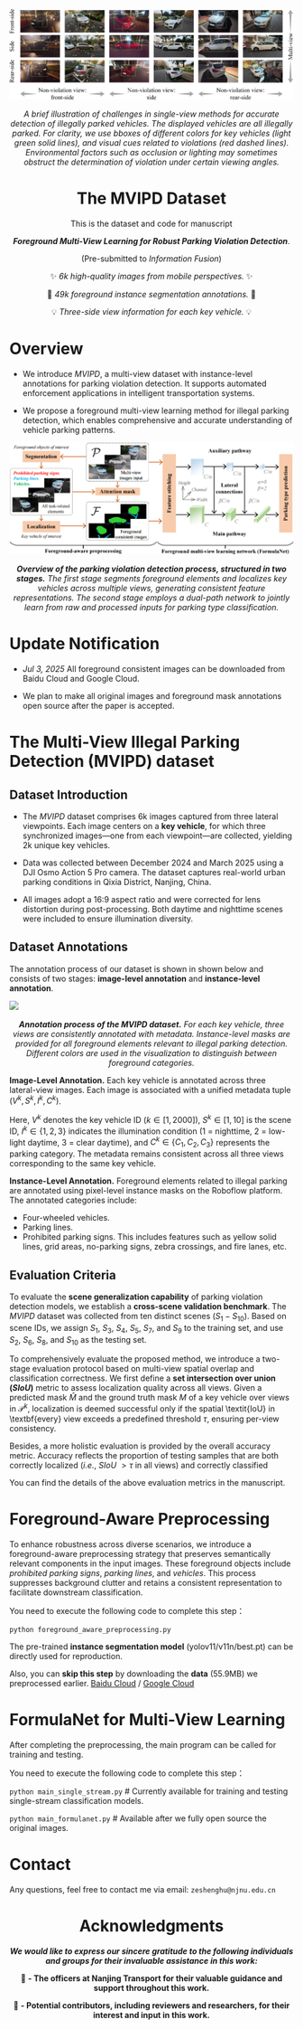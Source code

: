 ![](idea/teaser.png)

<div align="center">
  
  *A brief illustration of challenges in single-view methods for accurate detection of illegally parked vehicles. The displayed vehicles are all illegally parked. For clarity, we use bboxes of different colors for key vehicles (light green solid lines), and visual cues related to violations (red dashed lines). Environmental factors such as occlusion or lighting may sometimes obstruct the determination of violation under certain viewing angles.*
  
</div>

<div align="center">

# The MVIPD Dataset

This is the dataset and code for manuscript

***Foreground Multi-View Learning for Robust Parking Violation Detection***. 

(Pre-submitted to *Information Fusion*)

✨ *6k high-quality images from mobile perspectives.* ✨

🌟 *49k foreground instance segmentation annotations.* 🌟

💡 *Three-side view information for each key vehicle.* 💡

</div>

# Overview

- We introduce *MVIPD*, a multi-view dataset with instance-level annotations for parking violation detection. It supports automated enforcement applications in intelligent transportation systems.

- We propose a foreground multi-view learning method for illegal parking detection, which enables comprehensive and accurate understanding of vehicle parking patterns.

![](idea/framework.png)

<div align="center">
  
  ***Overview of the parking violation detection process, structured in two stages.***
  *The first stage segments foreground elements and localizes key vehicles across multiple views, generating consistent feature representations. The second stage employs a dual-path network to jointly learn from raw and processed inputs for parking type classification.*

</div>

# Update Notification

- *Jul 3, 2025* All foreground consistent images can be downloaded from Baidu Cloud and Google Cloud.

- We plan to make all original images and foreground mask annotations open source after the paper is accepted.

# The Multi-View Illegal Parking Detection (MVIPD) dataset

## Dataset Introduction

- The *MVIPD* dataset comprises 6k images captured from three lateral viewpoints. Each image centers on a **key vehicle**, for which three synchronized images—one from each viewpoint—are collected, yielding 2k unique key vehicles.

- Data was collected between December 2024 and March 2025 using a DJI Osmo Action 5 Pro camera. The dataset captures real-world urban parking conditions in Qixia District, Nanjing, China.

- All images adopt a 16:9 aspect ratio and were corrected for lens distortion during post-processing. Both daytime and nighttime scenes were included to ensure illumination diversity.

## Dataset Annotations

The annotation process of our dataset is shown in shown below and consists of two stages: **image-level annotation** and **instance-level annotation**.

![](idea/annotation.png)

<div align="center">
  
  ***Annotation process of the MVIPD dataset.***
  *For each key vehicle, three views are consistently annotated with metadata. Instance-level masks are provided for all foreground elements relevant to illegal parking detection. Different colors are used in the visualization to distinguish between foreground categories.*

</div>

**Image-Level Annotation.** Each key vehicle is annotated across three lateral-view images. Each image is associated with a unified metadata tuple $(V^k, S^k, I^k, C^k)$.

Here, $V^k$ denotes the key vehicle ID ($k \in [1, 2000]$), $S^k \in [1, 10]$ is the scene ID, $I^k \in \{1, 2, 3\}$ indicates the illumination condition (1 = nighttime, 2 = low-light daytime, 3 = clear daytime), and $C^k \in \{C_1, C_2, C_3\}$ represents the parking category. The metadata remains consistent across all three views corresponding to the same key vehicle.

**Instance-Level Annotation.** Foreground elements related to illegal parking are annotated using pixel-level instance masks on the Roboflow platform. The annotated categories include:

- Four-wheeled vehicles.
- Parking lines.
- Prohibited parking signs. This includes features such as yellow solid lines, grid areas, no-parking signs, zebra crossings, and fire lanes, etc.

## Evaluation Criteria

To evaluate the **scene generalization capability** of parking violation detection models, we establish a **cross-scene validation benchmark**. The *MVIPD* dataset was collected from ten distinct scenes ($S_1-S_{10}$). Based on scene IDs, we assign $S_1$, $S_3$, $S_4$, $S_5$, $S_7$, and $S_9$ to the training set, and use $S_2$, $S_6$, $S_8$, and $S_{10}$ as the testing set. 

To comprehensively evaluate the proposed method, we introduce a two-stage evaluation protocol based on multi-view spatial overlap and classification correctness. We first define a **set intersection over union (*SIoU*)** metric to assess localization quality across all views. Given a predicted mask $\hat{M}$ and the ground truth mask $M$ of a key vehicle over views in $\mathcal{P}^k$, localization is deemed successful only if the spatial \textit{IoU} in \textbf{every} view exceeds a predefined threshold $\tau$, ensuring per-view consistency.

Besides, a more holistic evaluation is provided by the overall accuracy metric. Accuracy reflects the proportion of testing samples that are both correctly localized (*i.e.*, *SIoU* $> \tau$ in all views) and correctly classified

You can find the details of the above evaluation metrics in the manuscript.

# Foreground-Aware Preprocessing

To enhance robustness across diverse scenarios, we introduce a foreground-aware preprocessing strategy that preserves semantically relevant components in the input images. These foreground objects include *prohibited parking signs*, *parking lines*, and *vehicles*. This process suppresses background clutter and retains a consistent representation to facilitate downstream classification. 

You need to execute the following code to complete this step：

`python foreground_aware_preprocessing.py`

The pre-trained **instance segmentation model** (yolov11/v11n/best.pt) can be directly used for reproduction.

Also, you can **skip this step** by downloading the **data**  (55.9MB) we preprocessed earlier. [Baidu Cloud](https://pan.baidu.com/s/188399vyonhNPxNDXDcqREg?pwd=bwsm) / [Google Cloud](https://drive.google.com/file/d/1Xt8U2kuxu6Nw9obt6wPQomeUodEQRrqo/view?usp=sharing)

# FormulaNet for Multi-View Learning

After completing the preprocessing, the main program can be called for training and testing.

You need to execute the following code to complete this step：

`python main_single_stream.py`   # Currently available for training and testing single-stream classification models.

`python main_formulanet.py`      # Available after we fully open source the original images.

# Contact

Any questions, feel free to contact me via email: `zeshenghu@njnu.edu.cn`

<div align="center">

# Acknowledgments

***We would like to express our sincere gratitude to the following individuals and groups for their invaluable assistance in this work:***

🧡 **- The officers at Nanjing Transport for their valuable guidance and support throughout this work.**

🧡 **- Potential contributors, including reviewers and researchers, for their interest and input in this work.**

</div>
